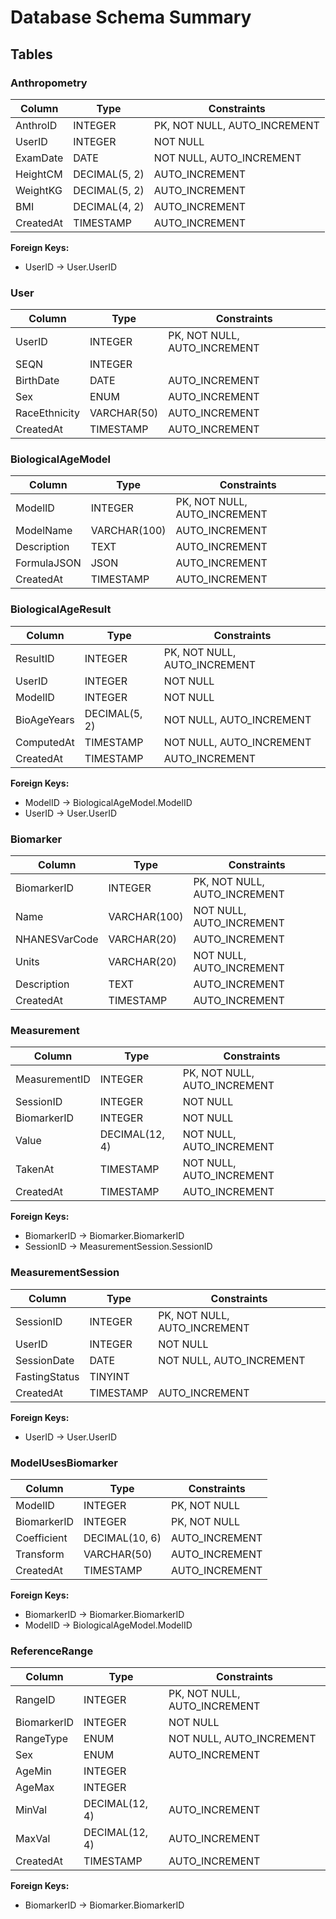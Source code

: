 # Database Schema Summary

## Tables

### Anthropometry

| Column | Type | Constraints |
|--------|------|-------------|
| AnthroID | INTEGER | PK, NOT NULL, AUTO_INCREMENT |
| UserID | INTEGER | NOT NULL |
| ExamDate | DATE | NOT NULL, AUTO_INCREMENT |
| HeightCM | DECIMAL(5, 2) | AUTO_INCREMENT |
| WeightKG | DECIMAL(5, 2) | AUTO_INCREMENT |
| BMI | DECIMAL(4, 2) | AUTO_INCREMENT |
| CreatedAt | TIMESTAMP | AUTO_INCREMENT |

**Foreign Keys:**
- UserID → User.UserID

### User

| Column | Type | Constraints |
|--------|------|-------------|
| UserID | INTEGER | PK, NOT NULL, AUTO_INCREMENT |
| SEQN | INTEGER |  |
| BirthDate | DATE | AUTO_INCREMENT |
| Sex | ENUM | AUTO_INCREMENT |
| RaceEthnicity | VARCHAR(50) | AUTO_INCREMENT |
| CreatedAt | TIMESTAMP | AUTO_INCREMENT |

### BiologicalAgeModel

| Column | Type | Constraints |
|--------|------|-------------|
| ModelID | INTEGER | PK, NOT NULL, AUTO_INCREMENT |
| ModelName | VARCHAR(100) | AUTO_INCREMENT |
| Description | TEXT | AUTO_INCREMENT |
| FormulaJSON | JSON | AUTO_INCREMENT |
| CreatedAt | TIMESTAMP | AUTO_INCREMENT |

### BiologicalAgeResult

| Column | Type | Constraints |
|--------|------|-------------|
| ResultID | INTEGER | PK, NOT NULL, AUTO_INCREMENT |
| UserID | INTEGER | NOT NULL |
| ModelID | INTEGER | NOT NULL |
| BioAgeYears | DECIMAL(5, 2) | NOT NULL, AUTO_INCREMENT |
| ComputedAt | TIMESTAMP | NOT NULL, AUTO_INCREMENT |
| CreatedAt | TIMESTAMP | AUTO_INCREMENT |

**Foreign Keys:**
- ModelID → BiologicalAgeModel.ModelID
- UserID → User.UserID

### Biomarker

| Column | Type | Constraints |
|--------|------|-------------|
| BiomarkerID | INTEGER | PK, NOT NULL, AUTO_INCREMENT |
| Name | VARCHAR(100) | NOT NULL, AUTO_INCREMENT |
| NHANESVarCode | VARCHAR(20) | AUTO_INCREMENT |
| Units | VARCHAR(20) | NOT NULL, AUTO_INCREMENT |
| Description | TEXT | AUTO_INCREMENT |
| CreatedAt | TIMESTAMP | AUTO_INCREMENT |

### Measurement

| Column | Type | Constraints |
|--------|------|-------------|
| MeasurementID | INTEGER | PK, NOT NULL, AUTO_INCREMENT |
| SessionID | INTEGER | NOT NULL |
| BiomarkerID | INTEGER | NOT NULL |
| Value | DECIMAL(12, 4) | NOT NULL, AUTO_INCREMENT |
| TakenAt | TIMESTAMP | NOT NULL, AUTO_INCREMENT |
| CreatedAt | TIMESTAMP | AUTO_INCREMENT |

**Foreign Keys:**
- BiomarkerID → Biomarker.BiomarkerID
- SessionID → MeasurementSession.SessionID

### MeasurementSession

| Column | Type | Constraints |
|--------|------|-------------|
| SessionID | INTEGER | PK, NOT NULL, AUTO_INCREMENT |
| UserID | INTEGER | NOT NULL |
| SessionDate | DATE | NOT NULL, AUTO_INCREMENT |
| FastingStatus | TINYINT |  |
| CreatedAt | TIMESTAMP | AUTO_INCREMENT |

**Foreign Keys:**
- UserID → User.UserID

### ModelUsesBiomarker

| Column | Type | Constraints |
|--------|------|-------------|
| ModelID | INTEGER | PK, NOT NULL |
| BiomarkerID | INTEGER | PK, NOT NULL |
| Coefficient | DECIMAL(10, 6) | AUTO_INCREMENT |
| Transform | VARCHAR(50) | AUTO_INCREMENT |
| CreatedAt | TIMESTAMP | AUTO_INCREMENT |

**Foreign Keys:**
- BiomarkerID → Biomarker.BiomarkerID
- ModelID → BiologicalAgeModel.ModelID

### ReferenceRange

| Column | Type | Constraints |
|--------|------|-------------|
| RangeID | INTEGER | PK, NOT NULL, AUTO_INCREMENT |
| BiomarkerID | INTEGER | NOT NULL |
| RangeType | ENUM | NOT NULL, AUTO_INCREMENT |
| Sex | ENUM | AUTO_INCREMENT |
| AgeMin | INTEGER |  |
| AgeMax | INTEGER |  |
| MinVal | DECIMAL(12, 4) | AUTO_INCREMENT |
| MaxVal | DECIMAL(12, 4) | AUTO_INCREMENT |
| CreatedAt | TIMESTAMP | AUTO_INCREMENT |

**Foreign Keys:**
- BiomarkerID → Biomarker.BiomarkerID
